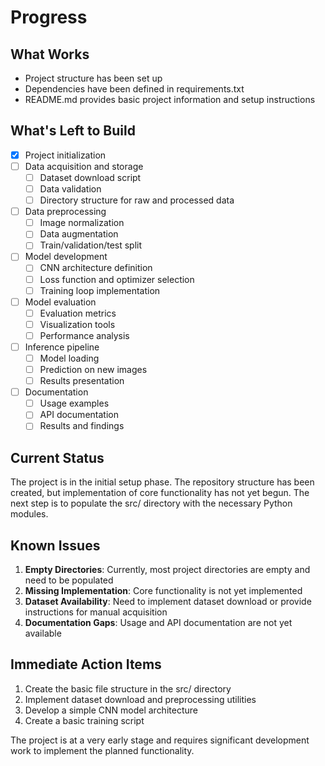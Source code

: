 # Progress

## What Works
- Project structure has been set up
- Dependencies have been defined in requirements.txt
- README.md provides basic project information and setup instructions

## What's Left to Build
- [x] Project initialization
- [ ] Data acquisition and storage
  - [ ] Dataset download script
  - [ ] Data validation
  - [ ] Directory structure for raw and processed data
- [ ] Data preprocessing
  - [ ] Image normalization
  - [ ] Data augmentation
  - [ ] Train/validation/test split
- [ ] Model development
  - [ ] CNN architecture definition
  - [ ] Loss function and optimizer selection
  - [ ] Training loop implementation
- [ ] Model evaluation
  - [ ] Evaluation metrics
  - [ ] Visualization tools
  - [ ] Performance analysis
- [ ] Inference pipeline
  - [ ] Model loading
  - [ ] Prediction on new images
  - [ ] Results presentation
- [ ] Documentation
  - [ ] Usage examples
  - [ ] API documentation
  - [ ] Results and findings

## Current Status
The project is in the initial setup phase. The repository structure has been created, but implementation of core functionality has not yet begun. The next step is to populate the src/ directory with the necessary Python modules.

## Known Issues
1. **Empty Directories**: Currently, most project directories are empty and need to be populated
2. **Missing Implementation**: Core functionality is not yet implemented
3. **Dataset Availability**: Need to implement dataset download or provide instructions for manual acquisition
4. **Documentation Gaps**: Usage and API documentation are not yet available

## Immediate Action Items
1. Create the basic file structure in the src/ directory
2. Implement dataset download and preprocessing utilities
3. Develop a simple CNN model architecture
4. Create a basic training script

The project is at a very early stage and requires significant development work to implement the planned functionality. 